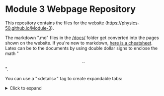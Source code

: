 # Module 3 Webpage Repository

This repository contains the files for the website (https://physics-50.github.io/Module-3). 

The markdown ".md" files in the [/docs/](https://github.com/Physics-50/Module-3/tree/master/docs) folder get converted into the pages shown on the website. If you're new to markdown, [here is a cheatsheet](https://github.com/adam-p/markdown-here/wiki/Markdown-Here-Cheatsheet). Latex can be to the documents by using double dollar signs to enclose the math "$$ .. $$".

You can use a "\<details>" tag to create expandable tabs: 

<details>
<summary markdown='span'> Click to expand </summary>

Take a look a the raw markdown file for how to format the "\<details>" tag. 

</details>
